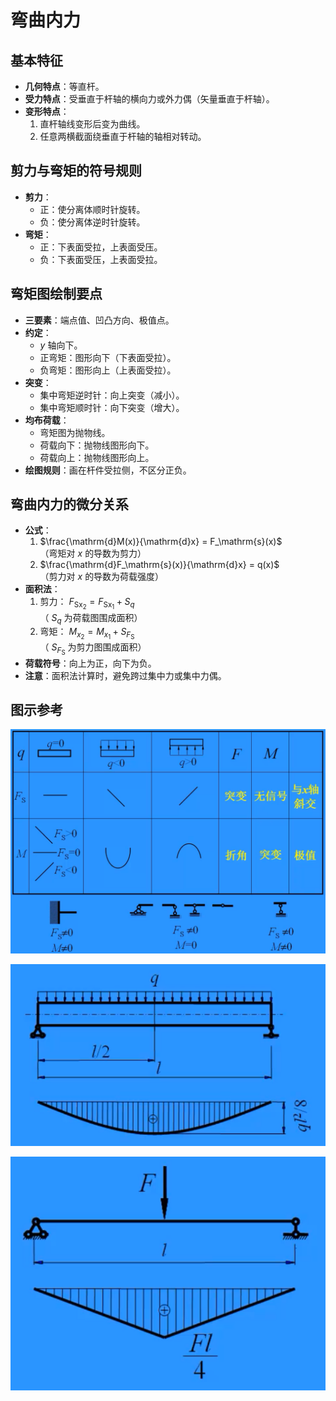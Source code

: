 # 弯曲内力

## 基本特征

- **几何特点**：等直杆。
- **受力特点**：受垂直于杆轴的横向力或外力偶（矢量垂直于杆轴）。
- **变形特点**：
  1. 直杆轴线变形后变为曲线。
  2. 任意两横截面绕垂直于杆轴的轴相对转动。

## 剪力与弯矩的符号规则

- **剪力**：
  - 正：使分离体顺时针旋转。
  - 负：使分离体逆时针旋转。
- **弯矩**：
  - 正：下表面受拉，上表面受压。
  - 负：下表面受压，上表面受拉。

## 弯矩图绘制要点

- **三要素**：端点值、凹凸方向、极值点。
- **约定**：
  - $y$ 轴向下。
  - 正弯矩：图形向下（下表面受拉）。
  - 负弯矩：图形向上（上表面受拉）。
- **突变**：
  - 集中弯矩逆时针：向上突变（减小）。
  - 集中弯矩顺时针：向下突变（增大）。
- **均布荷载**：
  - 弯矩图为抛物线。
  - 荷载向下：抛物线图形向下。
  - 荷载向上：抛物线图形向上。
- **绘图规则**：画在杆件受拉侧，不区分正负。

## 弯曲内力的微分关系

- **公式**：
  1. $\frac{\mathrm{d}M(x)}{\mathrm{d}x} = F_\mathrm{s}(x)$  
     （弯矩对 $x$ 的导数为剪力）
  2. $\frac{\mathrm{d}F_\mathrm{s}(x)}{\mathrm{d}x} = q(x)$  
     （剪力对 $x$ 的导数为荷载强度）
- **面积法**：
  1. 剪力： $F_{\mathrm{Sx}_2} = F_{\mathrm{Sx}_1} + S_q$  
    （ $S_q$ 为荷载图围成面积）
  2. 弯矩： $M_{x_2} = M_{x_1} + S_{F_\mathrm{S}}$  
    （ $S_{F_\mathrm{S}}$ 为剪力图围成面积）
- **荷载符号**：向上为正，向下为负。
- **注意**：面积法计算时，避免跨过集中力或集中力偶。

## 图示参考

![荷载、剪力、弯矩的关系](images/荷载、剪力、弯矩的关系.png)

![常见弯矩图 1](images/常见弯矩图1.png)

![常见弯矩图 2](images/常见弯矩图2.png)
